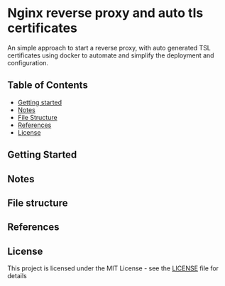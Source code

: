 # Nginx reverse proxy and auto tls certificates

An simple approach to start a reverse proxy, with auto generated TSL certificates using docker to automate
and simplify the deployment and configuration.

## Table of Contents

- [Getting started](#getting-started)
- [Notes](#notes)
- [File Structure](#file-structure)
- [References](#references)
- [License](#license)

## Getting Started

## Notes

## File structure

## References

## License

This project is licensed under the MIT License - see the [LICENSE](LICENSE) file for details